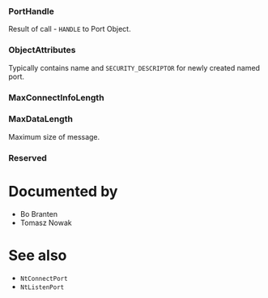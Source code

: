 ### PortHandle

Result of call - `HANDLE` to Port Object.

### ObjectAttributes

Typically contains name and `SECURITY_DESCRIPTOR` for newly created named port.

### MaxConnectInfoLength

### MaxDataLength

Maximum size of message.

### Reserved

# Documented by

* Bo Branten
* Tomasz Nowak

# See also

* `NtConnectPort`
* `NtListenPort`
